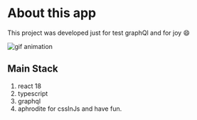 # About this app

This project was developed just for test graphQl and for joy 😄

![gif animation](https://media1.giphy.com/media/BU9qPqropSr5x9UpUX/giphy.gif?cid=790b7611182610c51a4e4607933695f7143eea6a52e4f85b&rid=giphy.gif&ct=g)

## Main Stack

1. react 18
1. typescript
1. graphql
1. aphrodite for cssInJs and have fun.
